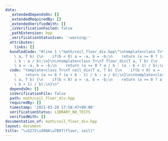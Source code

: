 ```yaml
---
data:
  _extendedDependsOn: []
  _extendedRequiredBy: []
  _extendedVerifiedWith: []
  _isVerificationFailed: false
  _pathExtension: hpp
  _verificationStatusIcon: ':warning:'
  attributes:
    links: []
  bundledCode: "#line 1 \"math/ceil_floor_div.hpp\"\ntemplate<class T>\nT ceil_div(T\
    \ a, T b) {\n    if(b < 0) a = -a, b = -b;\n    return (a >= 0 ? (a + b - 1) /\
    \ b : a / b);\n}\n\ntemplate<class T>\nT floor_div(T a, T b) {\n    if(b < 0)\
    \ a = -a, b = -b;\n    return (a >= 0 ? a / b : (a - b + 1) / b);\n}\n"
  code: "template<class T>\nT ceil_div(T a, T b) {\n    if(b < 0) a = -a, b = -b;\n\
    \    return (a >= 0 ? (a + b - 1) / b : a / b);\n}\n\ntemplate<class T>\nT floor_div(T\
    \ a, T b) {\n    if(b < 0) a = -a, b = -b;\n    return (a >= 0 ? a / b : (a -\
    \ b + 1) / b);\n}\n"
  dependsOn: []
  isVerificationFile: false
  path: math/ceil_floor_div.hpp
  requiredBy: []
  timestamp: '2021-03-28 17:58:47+09:00'
  verificationStatus: LIBRARY_NO_TESTS
  verifiedWith: []
documentation_of: math/ceil_floor_div.hpp
layout: document
title: "\u5272\u308A\u7B97(floor, ceil)"
---
```

